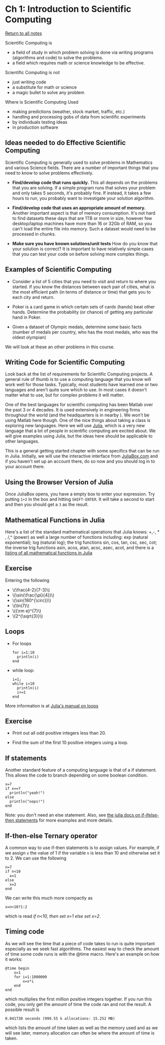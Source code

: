 Ch 1: Introduction to Scientific Computing
=====================

[Return to all notes](index.html)

Scientific Computing is

* a field of study in which problem solving is done via writing programs (algorithms and code) to solve the problems.
* a field which requires math or science knowledge to be effective.


Scientific Computing is not

* just writing code
* a substitute for math or science
* a magic bullet to solve any problem

Where is Scientific Computing Used

* making predictions (weather, stock market, traffic, etc.)
* handling and processing gobs of data from scientific experiments
* by individuals testing ideas
* in production software

Ideas needed to do Effective Scientific Computing
------

Scientific Computing is generally used to solve problems in Mathematics and various Science fields.  There are a number of important things that you need to know to solve problems effectively.

* **Find/develop code that runs quickly.**  This all depends on the problems that you are solving.  If a simple program runs that solves your problem and only takes 5 seconds, it's probably fine.  If instead, it takes a few hours to run, you probably want to investigate your solution algorithm.  

* **Find/develop code that uses an appropriate amount of memory.**  Another important aspect is that of memory consumption.  It's not hard to find datasets these days that are 1TB or more in size, however few desktop/laptop machines have more than 16 or 32Gb of RAM, so you can't load the entire file into memory.  Such a dataset would need to be processed in chunks.  

* **Make sure you have known solutions/unit tests**  How do you know that your solution is correct?  It is important to have relatively simple cases that you can test your code on before solving more complex things.  

Examples of Scientific Computing
-------

* Consider a list of 5 cities that you need to visit and return to where you started.  If you know the distances between each pair of cities, what is the most efficient path (in terms of distance or time) that gets you to each city and return.

* Poker is a card game in which certain sets of cards (hands) beat other hands.  Determine the probability (or chance) of getting any particular hand in Poker.  

* Given a dataset of Olympic medals, determine some basic facts (number of medals per country, who has the most medals, who was the oldest olympian)


We will look at these an other problems in this course.


Writing Code for Scientific Computing
-----

Look back at the list of requirements for Scientific Computing projects.  A general rule of thumb is to use a computing language that you know will work well for those tasks.  Typically, most students have learned one or two languages and aren't quite sure which to use.  In most cases it doesn't matter what to use, but for complex problems it will matter.  

One of the best languages for scientific computing has been Matlab over the past 3 or 4 decades.  It is used extensively in engineering firms throughout the world (and the headquarters is in nearby ).  We won't be using Matlab here though.  One of the nice things about taking a class is exploring new languages.  Here we will use [Julia](http://julialang.org), which is a very new language that a lot of people in scientific computing are excited about.  We will give examples using Julia, but the ideas here should be applicable to other languages.  




This is a general getting started chapter with some specifics that can be run in Julia.  Initially, we will use the interactive interface from [JuliaBox.com](http://juliabox.com) and if you haven't set up an account there, do so now and you should log in to your account there.  

Using the Browser Version of Julia
-----

Once JuliaBox opens, you have a empty box to enter your expression. Try putting `1+2` in the box and hitting `SHIFT-ENTER`.  It will take a second to start and then you should get a `3` as the result.  


Mathematical Functions in Julia
-------------

Here's a list of the standard mathematical operations that Julia knows: +,-, * , /,^ (power) as well a large number of functions including: exp (natural exponential);  log (natural log); the trig functions sin, cos, tan, csc, sec, cot; the inverse trig functions asin, acos, atan, acsc, asec, acot, and there is a [listing of all mathematical functions in Julia](http://docs.julialang.org/en/release-0.4/manual/mathematical-operations/#elementary-functions)

Exercise
----

Entering the following

* \\(\frac{4-2}{7-3}\\)
* \\(\sin(\frac{\pi}{4})\\)
* \\(\sin(180^{\circ})\\)
* \\(\ln(7)\\)
* \\({\rm e}^{7}\\)
* \\(2^{\sqrt{3}}\\)

Loops
--------

* For loops

	```
	for i=1:10
	  println(i)
	end
	```

* while loop:
	```
	i=1;
	while i<10
	  println(i)
	  i+=1
	end
	```

More information is at [Julia's manual on loops](http://docs.julialang.org/en/latest/manual/control-flow/#man-loops)

Exercise
----

* Print out all odd positive integers less than 20.

* Find the sum of the first 10 positive integers using a loop.


If statements
-----

Another standard feature of a computing language is that of a if statement.  This allows the code to branch depending on some boolean condition.

```
x=7
if x==7
  println("yeah!")
else
  println("oops!")
end
```

Note: you don't need an else statement.  Also, see [the julia docs on if-ifelse-then statements](http://docs.julialang.org/en/latest/manual/control-flow/#man-conditional-evaluation) for more examples and more details.  

If-then-else Ternary operator
----

A common way to use if-then statements is to assign values.  For example, if we assign `x` the value of 1 if the variable `n` is less than 10 and otherwise set it to 2. We can use the following

```
n=7
if n<10
  x=1
else
  x=2
end
```

We can write this much more compactly as
```
x=n<10?1:2
```

which is read *if n<10, then set x=1 else set x=2*.  

Timing code
----

As we will see the time that a piece of code takes to run is quite important especially as we seek fast algorithms. The easiest way to check the amount of time some code runs is with the @time macro.  Here's an example on how it works:

```
@time begin
    x=1
    for i=1:1000000
        x=x*i   
    end
end
```

which multiplies the first million positive integers together.  If you run this code, you only get the amount of time the code ran and not the result.  A possible result is
```
0.041730 seconds (999.55 k allocations: 15.252 MB)
```

which lists the amount of time taken as well as the memory used and as we will see later, memory allocation can often be where the amount of time is taken.  
